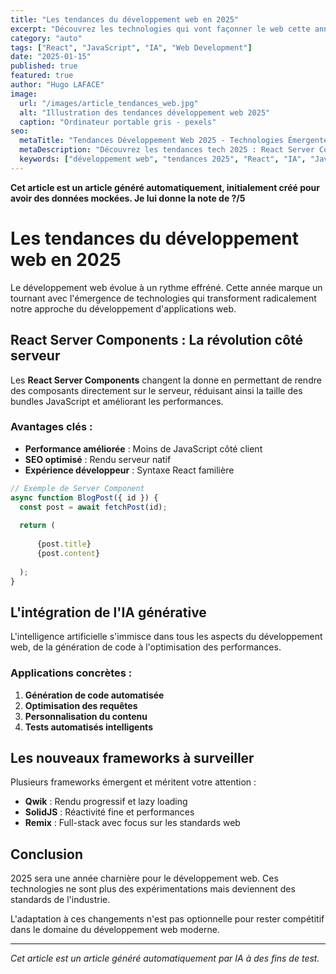 ```yaml
---
title: "Les tendances du développement web en 2025"
excerpt: "Découvrez les technologies qui vont façonner le web cette année : React Server Components, l'essor de l'IA générative et les nouveaux frameworks qui révolutionnent notre façon de développer."
category: "auto"
tags: ["React", "JavaScript", "IA", "Web Development"]
date: "2025-01-15"
published: true
featured: true
author: "Hugo LAFACE"
image:
  url: "/images/article_tendances_web.jpg"
  alt: "Illustration des tendances développement web 2025"
  caption: "Ordinateur portable gris - pexels"
seo:
  metaTitle: "Tendances Développement Web 2025 - Technologies Émergentes"
  metaDescription: "Découvrez les tendances tech 2025 : React Server Components, IA générative, nouveaux frameworks. Guide complet des technologies web émergentes."
  keywords: ["développement web", "tendances 2025", "React", "IA", "JavaScript"]
---
```


**Cet article est un article généré automatiquement, initialement créé pour avoir des données mockées. Je lui donne la note de ?/5**

# Les tendances du développement web en 2025

Le développement web évolue à un rythme effréné. Cette année marque un tournant avec l'émergence de technologies qui transforment radicalement notre approche du développement d'applications web.

## React Server Components : La révolution côté serveur

Les **React Server Components** changent la donne en permettant de rendre des composants directement sur le serveur, réduisant ainsi la taille des bundles JavaScript et améliorant les performances.

### Avantages clés :

- **Performance améliorée** : Moins de JavaScript côté client
- **SEO optimisé** : Rendu serveur natif
- **Expérience développeur** : Syntaxe React familière

```javascript
// Exemple de Server Component
async function BlogPost({ id }) {
  const post = await fetchPost(id);
  
  return (
    
      {post.title}
      {post.content}
    
  );
}
```

## L'intégration de l'IA générative

L'intelligence artificielle s'immisce dans tous les aspects du développement web, de la génération de code à l'optimisation des performances.

### Applications concrètes :

1. **Génération de code automatisée**
2. **Optimisation des requêtes**
3. **Personnalisation du contenu**
4. **Tests automatisés intelligents**

## Les nouveaux frameworks à surveiller

Plusieurs frameworks émergent et méritent votre attention :

- **Qwik** : Rendu progressif et lazy loading
- **SolidJS** : Réactivité fine et performances
- **Remix** : Full-stack avec focus sur les standards web

## Conclusion

2025 sera une année charnière pour le développement web. Ces technologies ne sont plus des expérimentations mais deviennent des standards de l'industrie.

L'adaptation à ces changements n'est pas optionnelle pour rester compétitif dans le domaine du développement web moderne.

---

*Cet article est un article généré automatiquement par IA à des fins de test.*